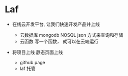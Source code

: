 # Laf

- 在线云开发平台, 让我们快速开发产品并上线
    - 云数据库
        mongodb   NOSQL    json  方式来查询和存储
    - 云函数
        写一个函数， 就可以在云端运行   

- 将项目上线    静态页面上线
    - github  page
    - laf 托管
